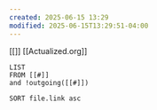 ```yaml
---
created: 2025-06-15 13:29
modified: 2025-06-15T13:29:51-04:00
---
```



[[]]
[[Actualized.org]]

```dataview
LIST
FROM [[#]]
and !outgoing([[#]])

SORT file.link asc
```
